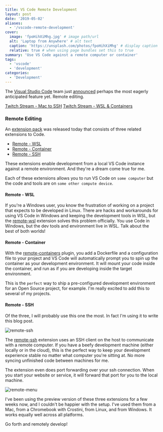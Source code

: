 ```yaml
---
title: VS Code Remote Development
layout: post
date: '2019-05-02'
aliases:
  - '/vscode-remote-development'
cover:
  image: 'fpoHihXiMhg.jpg' # image path/url
  alt: 'Laptop from Anywhere' # alt text
  caption: 'https://unsplash.com/photos/fpoHihXiMhg' # display caption under cover
  relative: true # when using page bundles set this to true
summary: 'Use VS Code against a remote computer or container'
tags:
  - 'vscode'
  - 'development'
categories:
  - 'Development'
---
```


The [Visual Studio Code](https://code.visualstudio.com/) team just [announced](https://cda.ms/RN) perhaps the most eagerly anticipated feature yet. Remote editing.

<!--more-->

[Twitch Stream - Mac to SSH](https://www.twitch.tv/videos/419428954##)
[Twitch Stream - WSL & Containers](https://www.twitch.tv/videos/419800747)

### Remote Editing

An [extension pack](https://aka.ms/VSCodeRemoteExtensionPack) was released today that consists of three related extensions to Code.

- [Remote - WSL](https://marketplace.visualstudio.com/items?itemName=ms-vscode-remote.remote-wsl)
- [Remote - Container](https://marketplace.visualstudio.com/items?itemName=ms-vscode-remote.remote-containers)
- [Remote - SSH](https://marketplace.visualstudio.com/items?itemName=ms-vscode-remote.remote-ssh)

These extensions enable development from a local VS Code instance against a remote environment. And they're a dream come true for me.

Each of these extensions allows you to run VS Code on `some computer` but the code and tools are on `some other compute device`.

#### Remote - WSL

If you're a Windows user, you know the frustration of working on a project that expects to be developed in Linux. There are hacks and workarounds for using VS Code in Windows and keeping the development tools in WSL, but the [remote-wsl](https://marketplace.visualstudio.com/items?itemName=ms-vscode-remote.remote-wsl) extension solves this problem officially. You use Code in Windows, but the dev tools and environment live in WSL. Talk about the best of both worlds!

#### Remote - Container

With the [remote-containers](https://marketplace.visualstudio.com/items?itemName=ms-vscode-remote.remote-containers) plugin, you add a Dockerfile and a configuration file to your project and VS Code will automatically prompt you to spin up the container as your development environment. It will mount your code inside the container, and run as if you are developing inside the target environment.

This is the `perfect` way to ship a pre-configured development environment for an Open Source project, for example. I'm really excited to add this to several of my projects.

#### Remote - SSH

Of the three, I will probably use this one the most. In fact I'm using it to write this blog post.

![remote-ssh](/images/remotessh.png)

The [remote-ssh](https://marketplace.visualstudio.com/items?itemName=ms-vscode-remote.remote-ssh) extension uses an SSH client on the host to communicate with a remote computer. If you have a beefy development machine (either locally or in the cloud), this is the perfect way to keep your development experience stable no matter what computer you're sitting at. No more syncing unfinished code between machines for me.

The extension even does port forwarding over your ssh connection. When you start your website or service, it will forward that port for you to the local machine.

![remote-menu](/images/remotemenu.png)

I've been using the preview version of these three extensions for a few weeks now, and I couldn't be happier with the setup. I've used them from a Mac, from a Chromebook with Crostini, from Linux, and from Windows. It works equally well across all platforms.

Go forth and remotely develop!

